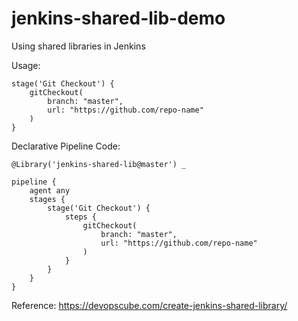 # jenkins-shared-lib-demo

Using shared libraries in Jenkins

Usage:

```
stage('Git Checkout') {
    gitCheckout(
        branch: "master",
        url: "https://github.com/repo-name"
    )
}
```

Declarative Pipeline Code:

```
@Library('jenkins-shared-lib@master') _

pipeline {
    agent any
    stages {
        stage('Git Checkout') {
            steps {
                gitCheckout(
                    branch: "master",
                    url: "https://github.com/repo-name"
                )
            }
        }
    }
}
```


Reference:
https://devopscube.com/create-jenkins-shared-library/